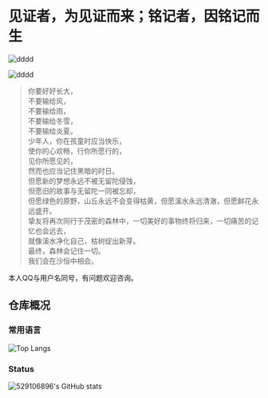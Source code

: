 # 见证者，为见证而来；铭记者，因铭记而生

 ![dddd](https://img.shields.io/badge/%E5%8E%9F%E7%A5%9EUID-208141029-green)

 ![dddd](https://img.shields.io/badge/%E5%8D%95%E6%8E%A8-%E9%9B%B7%E7%94%B5%E5%B0%86%E5%86%9B-blueviolet)

> 你要好好长大，  
> 不要输给风，  
> 不要输给雨，  
> 不要输给冬雪，  
> 不要输给炎夏。  
> 少年人，你在孩童时应当快乐，  
> 使你的心欢畅，行你所愿行的，  
> 见你所愿见的，  
> 然而也应当记住黑暗的时日。  
> 但愿新的梦想永远不被无留陀侵蚀，  
> 但愿旧的故事与无留陀一同被忘却，  
> 但愿绿色的原野，山丘永远不会变得枯黄，但愿溪水永远清澈，但愿鲜花永远盛开。  
> 挚友将再次同行于茂密的森林中，一切美好的事物终将归来，一切痛苦的记忆也会远去，  
> 就像溪水净化自己，枯树绽出新芽。  
> 最终，森林会记住一切。  
> 我们会在沙恒中相会。

本人QQ与用户名同号，有问题欢迎咨询。

## 仓库概况

 ### 常用语言

 ![Top Langs](https://github-readme-stats.vercel.app/api/top-langs/?username=529106896&layout=compact)

### Status

 ![529106896's GitHub stats](https://github-readme-stats.vercel.app/api?username=529106896&show_icons=true&theme=tokyonight)
